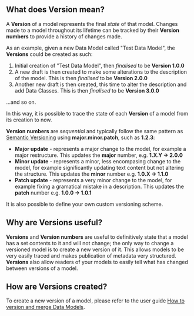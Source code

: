 ## What does Version mean?

A **Version** of a model represents the final _state_ of that model. Changes made to a model throughout its lifetime can be tracked by their **Version numbers** to provide a history of changes made.

As an example, given a new Data Model called "Test Data Model", the **Versions** could be created as such:

1. Initial creation of "Test Data Model", then _finalised_ to be **Version 1.0.0**
2. A new draft is then created to make some alterations to the description of the model. This is then _finalised_ to be **Version 2.0.0**
3. Another new draft is then created, this time to alter the description and add Data Classes. This is then _finalised_ to be **Version 3.0.0**

...and so on.

In this way, it is possible to trace the state of each **Version** of a model from its creation to now.

**Version numbers** are _sequential_ and typically follow the same pattern as [Semantic Versioning](https://semver.org/) using **major.minor.patch**, such as **1.2.3**:

* **Major update** - represents a major change to the model, for example a major restructure. This updates the **major** number, e.g. **1.X.Y -> 2.0.0**
* **Minor update** - represents a minor, less encompasing change to the model, for example significantly updating text content but not altering the structure. This updates the **minor** number e.g. **1.0.X -> 1.1.0**
* **Patch update** - represents a very minor change to the model, for example fixing a gramatical mistake in a description. This updates the **patch** number e.g. **1.0.0 -> 1.0.1**

It is also possible to define your own custom versioning scheme.

## Why are Versions useful?

**Versions** and **Version numbers** are useful to definitively state that a model has a set contents to it and will not change; the only way to change a versioned model is to create a new version of it. This allows models to be very easily traced and makes publication of metadata very structured. **Versions** also allow readers of your models to easily tell what has changed between versions of a model.

## How are Versions created?

To create a new version of a model, please refer to the user guide [How to version and merge Data Models](../../user-guides/version-data-models/version-data-models.md).